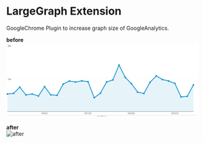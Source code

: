 # LargeGraph Extension
GoogleChrome Plugin to increase graph size of GoogleAnalytics.

__before__  
![before](https://raw.githubusercontent.com/pistatium/large_graph/master/meta/after.png)


__after__  
![after](https://https://raw.githubusercontent.com/pistatium/large_graph/master/meta/after.png)
